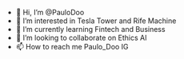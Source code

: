 - 👋 Hi, I’m @PauloDoo
- 👀 I’m interested in Tesla Tower and Rife Machine
- 🌱 I’m currently learning Fintech and Business
- 💞️ I’m looking to collaborate on Ethics AI
- 📫 How to reach me Paulo_Doo IG

<!---
PauloDoo/PauloDoo is a ✨ special ✨ repository because its `README.md` (this file) appears on your GitHub profile.
You can click the Preview link to take a look at your changes.
--->

